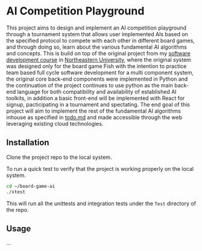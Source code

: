 # AI Competition Playground

This project aims to design and implement an AI competition playground through a tournament system that allows user implemented AIs based on the specified protocol to compete with each other in different board games, and through doing so, learn about the various fundamental AI algorithms and concepts. This is build on top of the original project from my [software development course](https://felleisen.org/matthias/4500-f20/assignments.html) in [Northeastern University](https://www.northeastern.edu/), where the original system was designed only for the board game Fish with the intention to practice team based full cycle software development for a multi component system, the original core back-end components were implemented in Python and the continuation of the project continues to use python as the main back-end language for both compatibility and availability of established AI toolkits, in addition a basic front-end will be implemented with React for signup, pacticipating in a tournament and spectating. The end goal of this project will aim to implement the rest of the fundamental AI algorithms inhouse as specified in [todo.md](https://github.com/JCDevSpace/board-game-ai/blob/master/todo.md#ai-algorithms) and made accessible through the web leveraging existing cloud technologies.

## Installation

Clone the project repo to the local system.

To run a quick test to verify that the project is working properly on the local system.  

```bash
cd ~/board-game-ai
./xtest
```

This will run all the unittests and integration tests under the `Test` directory of the repo.

## Usage

...  
